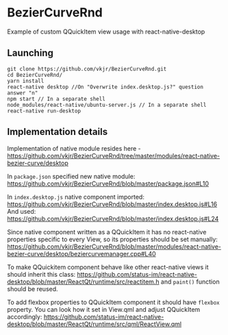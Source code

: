 # BezierCurveRnd

Example of custom QQuickItem view usage with react-native-desktop

## Launching
```
git clone https://github.com/vkjr/BezierCurveRnd.git
cd BezierCurveRnd/
yarn install
react-native desktop //On "Overwrite index.desktop.js?" question answer "n"
npm start // In a separate shell
node_modules/react-native/ubuntu-server.js // In a separate shell
react-native run-desktop
```

## Implementation details
Implementation of native module resides here - https://github.com/vkjr/BezierCurveRnd/tree/master/modules/react-native-bezier-curve/desktop

In `package.json` specified new native module:
https://github.com/vkjr/BezierCurveRnd/blob/master/package.json#L10

In `index.desktop.js` native component imported:
https://github.com/vkjr/BezierCurveRnd/blob/master/index.desktop.js#L16
And used:
https://github.com/vkjr/BezierCurveRnd/blob/master/index.desktop.js#L24

Since native component written as a QQuickItem it has no react-native properties specific to every View, so its properties should be set manually:
https://github.com/vkjr/BezierCurveRnd/blob/master/modules/react-native-bezier-curve/desktop/beziercurvemanager.cpp#L40

To make QQuickitem component behave like other react-native views it should inherit this class:
https://github.com/status-im/react-native-desktop/blob/master/ReactQt/runtime/src/reactitem.h
and `paint()` function should be reused.

To add flexbox properties to QQuickItem component it should have `flexbox` property. You can look how it set in View.qml and adjust QQuickItem accordingly: 
https://github.com/status-im/react-native-desktop/blob/master/ReactQt/runtime/src/qml/ReactView.qml

